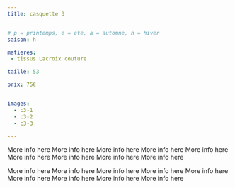 ```yaml
---
title: casquette 3


# p = printemps, e = été, a = automne, h = hiver
saison: h

matieres:
 - tissus Lacroix couture

taille: 53

prix: 75€


images:
  - c3-1
  - c3-2
  - c3-3

---
```


More info here More info here More info here More info here More info here More info here More info here More info here More info here

More info here More info here More info here More info here More info here More info here More info here More info here More info here
